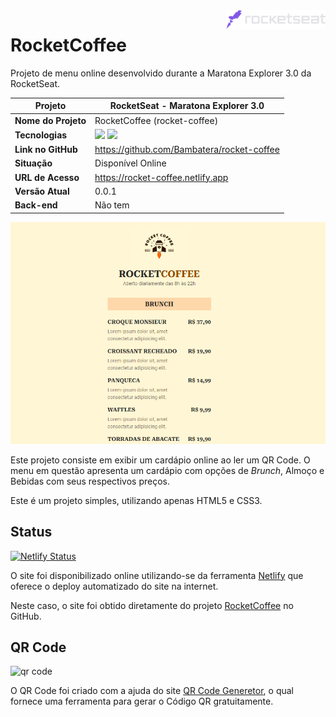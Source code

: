 <img src="./rocketseat.svg" height=30 style="float: right;" />

# RocketCoffee

Projeto de menu online desenvolvido durante a Maratona Explorer 3.0 da RocketSeat.

| Projeto                     | RocketSeat - Maratona Explorer 3.0        |
| --------------------------- | ---------------------------- |
| **Nome do Projeto**         | RocketCoffee (rocket-coffee) |
| **Tecnologias**             | <img src="https://cdn.jsdelivr.net/gh/devicons/devicon/icons/html5/html5-original.svg" height=30 /> <img src="https://cdn.jsdelivr.net/gh/devicons/devicon/icons/css3/css3-original.svg" height=30 />                 |
| **Link no GitHub**          | https://github.com/Bambatera/rocket-coffee |
| **Situação**                | Disponível Online            |
| **URL de Acesso**           | https://rocket-coffee.netlify.app |
| **Versão Atual**            | 0.0.1                        |
| **Back-end**                | Não tem                      |

![Tela inicial da aplicação](./assets/images/rocket-coffee.png "RocketCoffee")

Este projeto consiste em exibir um cardápio online ao ler um QR Code. O menu em questão apresenta um cardápio com opções de *Brunch*, Almoço e Bebidas com seus respectivos preços.

Este é um projeto simples, utilizando apenas HTML5 e CSS3.

## Status

[![Netlify Status](https://api.netlify.com/api/v1/badges/7f861da8-cb39-46ac-8caf-57c8c77fefe9/deploy-status)](https://app.netlify.com/sites/rocket-coffee/deploys)

O site foi disponibilizado online utilizando-se da ferramenta [Netlify](https://www.netlify.com/) que oferece o deploy automatizado do site na internet.

Neste caso, o site foi obtido diretamente do projeto [RocketCoffee](https://github.com/Bambatera/rocket-coffee) no GitHub.

## QR Code

<img src='https://chart.googleapis.com/chart?cht=qr&chl=https%3A%2F%2Frocket-coffee.netlify.app&chs=180x180&choe=UTF-8&chld=L|2' rel='nofollow' alt='qr code'><a href='https://www.qr-code-generator.com' border='0' style='cursor:default'  rel='nofollow'></a>

O QR Code foi criado com a ajuda do site [QR Code Generetor](https://br.qr-code-generator.com/), o qual fornece uma ferramenta para gerar o Código QR gratuitamente.

